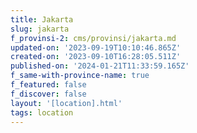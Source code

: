 ```yaml
---
title: Jakarta
slug: jakarta
f_provinsi-2: cms/provinsi/jakarta.md
updated-on: '2023-09-19T10:10:46.865Z'
created-on: '2023-09-10T16:28:05.511Z'
published-on: '2024-01-21T11:33:59.165Z'
f_same-with-province-name: true
f_featured: false
f_discover: false
layout: '[location].html'
tags: location
---
```




